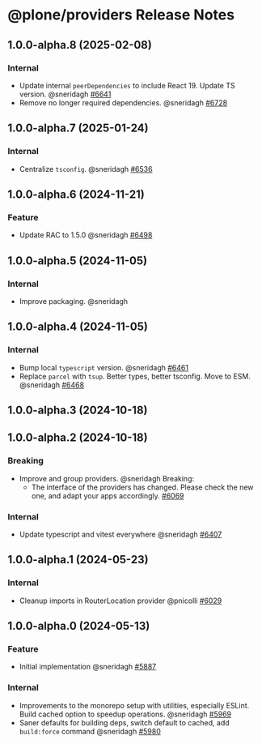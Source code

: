 # @plone/providers Release Notes

<!-- Do *NOT* add new change log entries to this file.
     You should create a file in the news directory instead.
     For helpful instructions, please see:
     https://6.docs.plone.org/contributing/index.html#contributing-change-log-label
-->

<!-- towncrier release notes start -->

## 1.0.0-alpha.8 (2025-02-08)

### Internal

- Update internal `peerDependencies` to include React 19.
  Update TS version. @sneridagh [#6641](https://github.com/plone/volto/issues/6641)
- Remove no longer required dependencies.  @sneridagh [#6728](https://github.com/plone/volto/issues/6728)

## 1.0.0-alpha.7 (2025-01-24)

### Internal

- Centralize `tsconfig`. @sneridagh [#6536](https://github.com/plone/volto/issues/6536)

## 1.0.0-alpha.6 (2024-11-21)

### Feature

- Update RAC to 1.5.0 @sneridagh [#6498](https://github.com/plone/volto/issues/6498)

## 1.0.0-alpha.5 (2024-11-05)

### Internal

- Improve packaging. @sneridagh 

## 1.0.0-alpha.4 (2024-11-05)

### Internal

- Bump local `typescript` version. @sneridagh [#6461](https://github.com/plone/volto/issues/6461)
- Replace `parcel` with `tsup`. Better types, better tsconfig. Move to ESM. @sneridagh [#6468](https://github.com/plone/volto/issues/6468)

## 1.0.0-alpha.3 (2024-10-18)

## 1.0.0-alpha.2 (2024-10-18)

### Breaking

- Improve and group providers. @sneridagh
  Breaking:
    - The interface of the providers has changed. Please check the new one, and adapt your apps accordingly. [#6069](https://github.com/plone/volto/issues/6069)

### Internal

- Update typescript and vitest everywhere @sneridagh [#6407](https://github.com/plone/volto/issues/6407)

## 1.0.0-alpha.1 (2024-05-23)

### Internal

- Cleanup imports in RouterLocation provider @pnicolli [#6029](https://github.com/plone/volto/issues/6029)

## 1.0.0-alpha.0 (2024-05-13)

### Feature

- Initial implementation @sneridagh [#5887](https://github.com/plone/volto/issues/5887)

### Internal

- Improvements to the monorepo setup with utilities, especially ESLint. Build cached option to speedup operations. @sneridagh [#5969](https://github.com/plone/volto/issues/5969)
- Saner defaults for building deps, switch default to cached, add `build:force` command @sneridagh [#5980](https://github.com/plone/volto/issues/5980)
